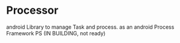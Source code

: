 # Processor
android Library to manage Task and process. as an android Process Framework
PS (IN BUILDING, not ready)
